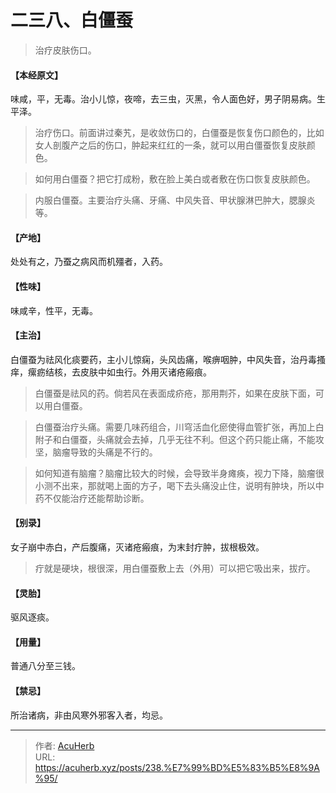 # 二三八、白僵蚕


> 治疗皮肤伤口。

#### 【本经原文】
味咸，平，无毒。治小儿惊，夜啼，去三虫，灭黑，令人面色好，男子阴易病。生平泽。

> 治疗伤口。前面讲过秦艽，是收敛伤口的，白僵蚕是恢复伤口颜色的，比如女人剖腹产之后的伤口，肿起来红红的一条，就可以用白僵蚕恢复皮肤颜色。

> 如何用白僵蚕？把它打成粉，敷在脸上美白或者敷在伤口恢复皮肤颜色。

> 内服白僵蚕。主要治疗头痛、牙痛、中风失音、甲状腺淋巴肿大，腮腺炎等。

#### 【产地】
处处有之，乃蚕之病风而机殭者，入药。
#### 【性味】
味咸辛，性平，无毒。
#### 【主治】
白僵蚕为祛风化痰要药，主小儿惊痫，头风齿痛，喉痹咽肿，中风失音，治丹毒搔痒，瘰疬结核，去皮肤中如虫行。外用灭诸疮瘢痕。

> 白僵蚕是祛风的药。倘若风在表面成疥疮，那用荆芥，如果在皮肤下面，可以用白僵蚕。

> 白僵蚕治疗头痛。需要几味药组合，川穹活血化瘀使得血管扩张，再加上白附子和白僵蚕，头痛就会去掉，几乎无往不利。但这个药只能止痛，不能攻坚，脑瘤导致的头痛是不行的。

> 如何知道有脑瘤？脑瘤比较大的时候，会导致半身瘫痪，视力下降，脑瘤很小测不出来，那就喝上面的方子，喝下去头痛没止住，说明有肿块，所以中药不仅能治疗还能帮助诊断。

#### 【别录】
女子崩中赤白，产后腹痛，灭诸疮瘢痕，为末封疔肿，拔根极效。

> 疔就是硬块，根很深，用白僵蚕敷上去（外用）可以把它吸出来，拔疔。

#### 【灵胎】
驱风逐痰。
#### 【用量】
普通八分至三钱。
#### 【禁忌】
所治诸病，非由风寒外邪客入者，均忌。

---

> 作者: [AcuHerb](https://acuherb.xyz)  
> URL: https://acuherb.xyz/posts/238.%E7%99%BD%E5%83%B5%E8%9A%95/  

